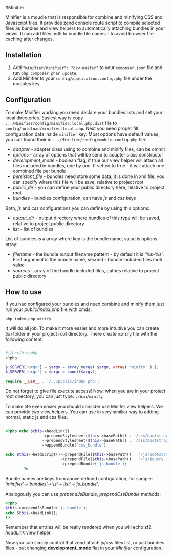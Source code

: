 #Minifier

Minifier is a moudle that is responsible for combine and minifying CSS and Javascript files.
It provides zend console route script to compile selected files as bundles and view helpers
to automatically attaching bundles in your views.
It can add files md5 to bundle file names - to avoid browser file caching after changes.

## Installation

 1. Add `"minifier/minifier": "dev-master"` to your `composer.json` file and run `php composer.phar update`.
 2. Add Minifier to your `config/application.config.php` file under the modules key.

## Configuration

To make Minifier working you need declare your bundles lists and set your local directories.
Easiest way is copy `.../Minifier/config/minifier.local.php.dist` file
to `config/autoload/minifier.local.php`. Next you need proper fill configuration data
inside `minifier` key. Most options have default values, you can found their
in `.../Minifier/config/module.config.php` file.

 - *adapter* - adapter class using to combine and minify files, can be ommit
 - *options* - array of options that will be send to adapter class constructor
 - *development_mode* - boolean flag, if true our view helper will attach all files included
                        in bundles, one by one. If setted to true - it will attach one combined
                        file per bundle
 - *persistent_file*  - bundles need store some data, it is done in xml file, you can specify
                        where this file will be save, relative to project root
 - *public_dir*       - you can define your public directory here, relative to project root
 - *bundles*          - bundles configuration, can have *js* and *css* keys

Both, *js* and *css* configurations you can define by using this options:

 - *output_dir*     - output directory where bundles of this type will be saved, relative to
                        project public directory
 - *list*           - list of bundles

List of bundles is a array where key is the bundle name, value is options array:

 - *filename*       - the bundle output filename pattern - by default it is '%s-%s'. First argument
                       is the bundle name, second - bundle included files md5 value
 - *sources*        - array of the bundle included files, pathes relative to project public directory

## How to use

If you had configured your bundles and need combine and minify them just
run your *public/index.php* file with cmds:

`php index.php minify`

It will do all job. To make it more easier and more intuitive you can create
*bin* folder in your project root directory. There create `minify` file with
the following content:

```php

#!/usr/bin/php
<?php

$_SERVER['argv'] = $argv = array_merge( $argv, array( 'minify' ) );
$_SERVER['argc'] = $argc = count($argv);

require __DIR__ . '/../public/index.php';

```

Do not forget to give file execute access!
Now, when you are in your project root directory, you can just type:
`./bin/minify`

To make life even easier you should consider use Minifer view helpers.
We can provide two view helpers. You can use in very similiar way to
adding normal, static js and css files.

```php

<?php echo $this->headLink()
                ->prependStylesheet($this->basePath() . '/css/bootstrap-responsive.min.css')
                ->prependStylesheet($this->basePath() . '/css/bootstrap.min.css')
                ->appendBundle('css_bundle')

echo $this->headScript()->prependFile($this->basePath() . '/js/bootstrap.min.js')
                        ->prependFile($this->basePath() . '/js/jquery.min.js')
                        ->prependBundle('js_bundle');
        ?>
```

Bundle names are keys from above defined configuration,
for sample: *'minifier'->'bundles'->'js'->'list'->'js_bundle'*.

Analogously you can use *prependJsBundle*, *prependCssBundle* methods:

```php
<?php
$this->prependJsBundle('js_bundle');
echo $this->headLink();
?>
```

Remember that entries will be really rendered when you will echo zf2 *headLink* view helper.

Now you can simply control that zend attach js/css files list, or just bundles files - but
changing **development_mode** flat in your *Minifier* configuration.
